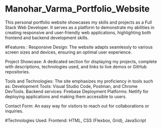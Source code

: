 # Manohar_Varma_Portfolio_Website

This personal portfolio website showcases my skills and projects as a Full Stack Web Developer. It serves as a platform to demonstrate my abilities in creating responsive and user-friendly web applications, highlighting both frontend and backend development skills.

#Features :
Responsive Design: The website adapts seamlessly to various screen sizes and devices, ensuring an optimal user experience.

Project Showcase: A dedicated section for displaying my projects, complete with descriptions, technologies used, and links to live demos or GitHub repositories.

Tools and Technologies: The site emphasizes my proficiency in tools such as:
Development Tools: Visual Studio Code, Postman, and Chrome DevTools.
Backend services: Firebase
Deployment Platforms: Netlify for deploying applications and making them accessible to users.

Contact Form: An easy way for visitors to reach out for collaborations or inquiries.

#Technologies Used:
Frontend: HTML, CSS (Flexbox, Grid), JavaScript
